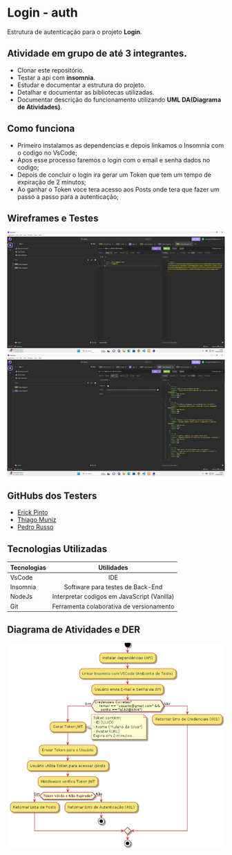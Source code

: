 # Login - auth
Estrutura de autenticação para o projeto **Login**.
## Atividade em grupo de até 3 integrantes.
- Clonar este repositório.
- Testar a api com **insomnia**.
- Estudar e documentar a estrutura do projeto.
- Detalhar e documentar as bibliotecas utilizadas.
- Documentar descrição do funcionamento utilizando **UML DA(Diagrama de Atividades)**.
## Como funciona
- Primeiro instalamos as dependencias e depois linkamos o Insomnia com o codigo no VsCode;
- Apos esse processo faremos o login com o email e senha dados no codigo;
- Depois de concluir o login ira gerar um Token que tem um tempo de expiração de 2 minutos;
- Ao ganhar o Token voce tera acesso aos Posts onde tera que fazer um passo a passo para a autenticação;
## Wireframes e Testes
![Wireframe de Login](./assets/Captura%20de%20tela%202025-06-03%20135826.png)
![Wireframe de Posts e Autenticação](./assets/Captura%20de%20tela%202025-06-03%20135837.png)
## GitHubs dos Testers
- [Erick Pinto](https://github.com/ErickAguiar06)
- [Thiago Muniz](https://github.com/ThiagoMuniz08)
- [Pedro Russo](https://github.com/pedrodnrusso)
## Tecnologias Utilizadas
| Tecnologias  | Utilidades |
| ------------- |:-------------:|
| VsCode     | IDE     |
| Insomnia     | Software para testes de Back-End    |
| NodeJs |  Interpretar codigos em JavaScript (Vanilla)     |
| Git    | Ferramenta colaborativa de versionamento |
## Diagrama de Atividades e DER
![Wireframe DT](./assets/UML.png)
